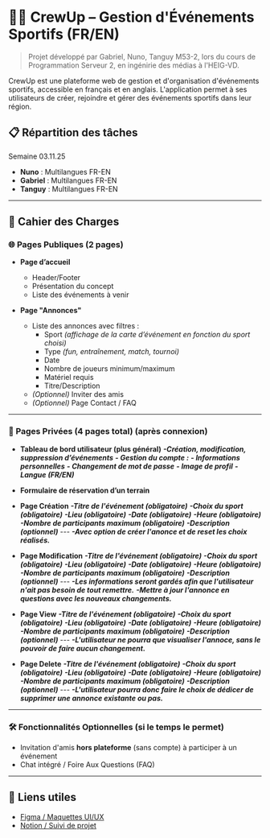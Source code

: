 # 🏃‍♂️ CrewUp – Gestion d'Événements Sportifs (FR/EN)

> Projet développé par Gabriel, Nuno, Tanguy M53-2, lors du cours de Programmation Serveur 2, en ingénirie des médias à l'HEIG-VD.

CrewUp est une plateforme web de gestion et d'organisation d'événements sportifs, accessible en français et en anglais. L'application permet à ses utilisateurs de créer, rejoindre et gérer des événements sportifs dans leur région.

## 📋 Répartition des tâches

Semaine 03.11.25

- **Nuno** : Multilangues FR-EN
- **Gabriel** : Multilangues FR-EN
- **Tanguy** : Multilangues  FR-EN


---

## 📄 Cahier des Charges

### 🌐 Pages Publiques (2 pages)

- **Page d’accueil**
  - Header/Footer
  - Présentation du concept
  - Liste des événements à venir

- **Page "Annonces"**
  - Liste des annonces avec filtres :
    - Sport *(affichage de la carte d’événement en fonction du sport choisi)*
    - Type *(fun, entraînement, match, tournoi)*
    - Date
    - Nombre de joueurs minimum/maximum
    - Matériel requis
    - Titre/Description
  - *(Optionnel)* Inviter des amis
  - *(Optionnel)* Page Contact / FAQ

---

### 🔐 Pages Privées (4 pages total) (après connexion)

- **Tableau de bord utilisateur (plus général)**
        ***-Création, modification, suppression d’événements***
        ***- Gestion du compte :***
            ***- Informations personnelles***
            ***- Changement de mot de passe***
            ***- Image de profil***
            ***- Langue (FR/EN)***

- **Formulaire de réservation d’un terrain**

- **Page Création**
        ***-Titre de l'événement (obligatoire)***
        ***-Choix du sport (obligatoire)***
        ***-Lieu (obligatoire)***
        ***-Date (obligatoire)***
        ***-Heure (obligatoire)***
        ***-Nombre de participants maximum (obligatoire)***
        ***-Description (optionnel)***
        ---
        ***-Avec option de créer l'anonce et de reset les choix réalisés.***

- **Page Modification**
        ***-Titre de l'événement (obligatoire)***
        ***-Choix du sport (obligatoire)***
        ***-Lieu (obligatoire)***
        ***-Date (obligatoire)***
        ***-Heure (obligatoire)***
        ***-Nombre de participants maximum (obligatoire)***
        ***-Description (optionnel)***
        ---
        ***-Les informations seront gardés afin que l'utilisateur n'ait pas besoin de tout remettre.***
        ***-Mettre à jour l'annonce en questions avec les nouveaux changements.***

- **Page View**
        ***-Titre de l'événement (obligatoire)***
        ***-Choix du sport (obligatoire)***
        ***-Lieu (obligatoire)***
        ***-Date (obligatoire)***
        ***-Heure (obligatoire)***
        ***-Nombre de participants maximum (obligatoire)***
        ***-Description (optionnel)***
        ---
        ***-L'utilisateur ne pourra que visualiser l'annoce, sans le pouvoir de faire aucun changement.***

- **Page Delete**
        ***-Titre de l'événement (obligatoire)***
        ***-Choix du sport (obligatoire)***
        ***-Lieu (obligatoire)***
        ***-Date (obligatoire)***
        ***-Heure (obligatoire)***
        ***-Nombre de participants maximum (obligatoire)***
        ***-Description (optionnel)***
        ---
        ***-L'utilisateur pourra donc faire le choix de dédicer de supprimer une annonce existante ou pas.***


---

### 🛠️ Fonctionnalités Optionnelles (si le temps le permet)

- Invitation d'amis **hors plateforme** (sans compte) à participer à un événement
- Chat intégré / Foire Aux Questions (FAQ)

---

## 🔗 Liens utiles

- [Figma / Maquettes UI/UX](https://www.figma.com/design/GBVyr8XimXcI81jz8sVaxA/TeamUp-Maquette?node-id=0-1&t=7iepslXIBDtJJwVn-1)
- [Notion / Suivi de projet](https://www.notion.so/27e72db9f84980878778e7631257d2f2?v=27e72db9f84981bf97ba000c4ff9ad7e&source=copy_link)


